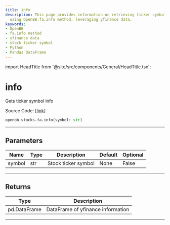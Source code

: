 ```yaml
---
title: info
description: This page provides information on retrieving ticker symbol information
  using OpenBB.fa.info method, leveraging yfinance data.
keywords:
- OpenBB
- fa.info method
- yfinance data
- stock ticker symbol
- Python
- Pandas DataFrame
---
```


import HeadTitle from '@site/src/components/General/HeadTitle.tsx';

<HeadTitle title="info - Fa - Stocks - Reference | OpenBB SDK Docs" />

# info

Gets ticker symbol info

Source Code: [[link](https://github.com/OpenBB-finance/OpenBBTerminal/tree/main/openbb_terminal/stocks/fundamental_analysis/yahoo_finance_model.py#L31)]

```python
openbb.stocks.fa.info(symbol: str)
```

---

## Parameters

| Name | Type | Description | Default | Optional |
| ---- | ---- | ----------- | ------- | -------- |
| symbol | str | Stock ticker symbol | None | False |


---

## Returns

| Type | Description |
| ---- | ----------- |
| pd.DataFrame | DataFrame of yfinance information |
---
